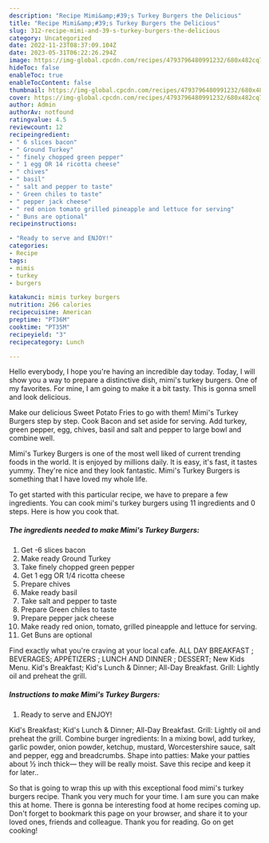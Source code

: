 ```yaml
---
description: "Recipe Mimi&amp;#39;s Turkey Burgers the Delicious"
title: "Recipe Mimi&amp;#39;s Turkey Burgers the Delicious"
slug: 312-recipe-mimi-and-39-s-turkey-burgers-the-delicious
category: Uncategorized
date: 2022-11-23T08:37:09.104Z
date: 2023-05-31T06:22:26.294Z
image: https://img-global.cpcdn.com/recipes/4793796480991232/680x482cq70/mimis-turkey-burgers-recipe-main-photo.jpg
hideToc: false
enableToc: true
enableTocContent: false
thumbnail: https://img-global.cpcdn.com/recipes/4793796480991232/680x482cq70/mimis-turkey-burgers-recipe-main-photo.jpg
cover: https://img-global.cpcdn.com/recipes/4793796480991232/680x482cq70/mimis-turkey-burgers-recipe-main-photo.jpg
author: Admin
authorAv: notfound
ratingvalue: 4.5
reviewcount: 12
recipeingredient:
- " 6 slices bacon"
- " Ground Turkey"
- " finely chopped green pepper"
- " 1 egg OR 14 ricotta cheese"
- " chives"
- " basil"
- " salt and pepper to taste"
- " Green chiles to taste"
- " pepper jack cheese"
- " red onion tomato grilled pineapple and lettuce for serving"
- " Buns are optional"
recipeinstructions:

- "Ready to serve and ENJOY!"
categories:
- Recipe
tags:
- mimis
- turkey
- burgers

katakunci: mimis turkey burgers 
nutrition: 266 calories
recipecuisine: American
preptime: "PT36M"
cooktime: "PT35M"
recipeyield: "3"
recipecategory: Lunch

---
```



Hello everybody, I hope you're having an incredible day today. Today, I will show you a way to prepare a distinctive dish, mimi&#39;s turkey burgers. One of my favorites. For mine, I am going to make it a bit tasty. This is gonna smell and look delicious.

Make our delicious Sweet Potato Fries to go with them! Mimi&#39;s Turkey Burgers step by step. Cook Bacon and set aside for serving. Add turkey, green pepper, egg, chives, basil and salt and pepper to large bowl and combine well.

Mimi&#39;s Turkey Burgers is one of the most well liked of current trending foods in the world. It is enjoyed by millions daily. It is easy, it's fast, it tastes yummy. They're nice and they look fantastic. Mimi&#39;s Turkey Burgers is something that I have loved my whole life.


To get started with this particular recipe, we have to prepare a few ingredients. You can cook mimi&#39;s turkey burgers using 11 ingredients and 0 steps. Here is how you cook that.

<!--inarticleads1-->

##### The ingredients needed to make Mimi&#39;s Turkey Burgers:

1. Get  -6 slices bacon
1. Make ready  Ground Turkey
1. Take  finely chopped green pepper
1. Get  1 egg OR 1/4 ricotta cheese
1. Prepare  chives
1. Make ready  basil
1. Take  salt and pepper to taste
1. Prepare  Green chiles to taste
1. Prepare  pepper jack cheese
1. Make ready  red onion, tomato, grilled pineapple and lettuce for serving.
1. Get  Buns are optional


Find exactly what you&#39;re craving at your local cafe. ALL DAY BREAKFAST ; BEVERAGES; APPETIZERS ; LUNCH AND DINNER ; DESSERT; New Kids Menu. Kid&#39;s Breakfast; Kid&#39;s Lunch &amp; Dinner; All-Day Breakfast. Grill: Lightly oil and preheat the grill. 

<!--inarticleads2-->

##### Instructions to make Mimi&#39;s Turkey Burgers:


1. Ready to serve and ENJOY!

Kid&#39;s Breakfast; Kid&#39;s Lunch &amp; Dinner; All-Day Breakfast. Grill: Lightly oil and preheat the grill. Combine burger ingredients: In a mixing bowl, add turkey, garlic powder, onion powder, ketchup, mustard, Worcestershire sauce, salt and pepper, egg and breadcrumbs. Shape into patties: Make your patties about ½ inch thick— they will be really moist. Save this recipe and keep it for later.. 

So that is going to wrap this up with this exceptional food mimi&#39;s turkey burgers recipe. Thank you very much for your time. I am sure you can make this at home. There is gonna be interesting food at home recipes coming up. Don't forget to bookmark this page on your browser, and share it to your loved ones, friends and colleague. Thank you for reading. Go on get cooking!
